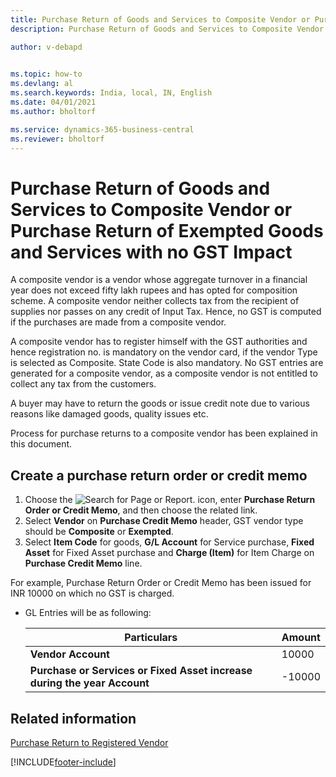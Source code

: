 ```yaml
---
title: Purchase Return of Goods and Services to Composite Vendor or Purchase Return of exempted goods and services with no GST Impact
description: Purchase Return of Goods and Services to Composite Vendor or Purchase Return of exempted goods and services with no GST Impact

author: v-debapd

    
ms.topic: how-to
ms.devlang: al
ms.search.keywords: India, local, IN, English
ms.date: 04/01/2021
ms.author: bholtorf

ms.service: dynamics-365-business-central
ms.reviewer: bholtorf
---
```

# Purchase Return of Goods and Services to Composite Vendor or Purchase Return of Exempted Goods and Services with no GST Impact


A composite vendor is a vendor whose aggregate turnover in a financial year does not exceed fifty lakh rupees and has opted for composition scheme. A composite vendor neither collects tax from the recipient of supplies nor passes on any credit of Input Tax. Hence, no GST is computed if the purchases are made from a composite vendor. 

A composite vendor has to register himself with the GST authorities and hence registration no. is mandatory on the vendor card, if the vendor Type is selected as Composite. State Code is also mandatory. No GST entries are generated for a composite vendor, as a composite vendor is not entitled to collect any tax from the customers. 

A buyer may have to return the goods or issue credit note due to various reasons like damaged goods, quality issues etc.

Process for purchase returns to a composite vendor has been explained in this document.


## Create a purchase return order or credit memo

1. Choose the ![Search for Page or Report.](image/search_small.png "Search for Page or Report icon") icon, enter **Purchase Return Order or Credit Memo**, and then choose the related link.
2. Select **Vendor** on **Purchase Credit Memo** header, GST vendor type should be **Composite** or **Exempted**.
3. Select **Item Code** for goods, **G/L Account** for Service purchase, **Fixed Asset** for Fixed Asset purchase and **Charge (Item)** for Item Charge on **Purchase Credit Memo** line. 

For example, Purchase Return Order or Credit Memo has been issued for INR 10000 on which no GST is charged.

- GL Entries will be as following:

    |Particulars|Amount|
    |----------------------------------|---------------------------------------|
    |**Vendor Account**|10000|
    |**Purchase or Services or Fixed Asset increase during the year Account**|-10000|















## Related information 
[Purchase Return to Registered Vendor](GST-Purchase-Return-to-Registered-Vendor.md)

























[!INCLUDE[footer-include](../../includes/footer-banner.md)]
